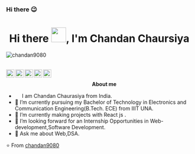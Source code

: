 ### Hi there 😉


<h1 align="center">Hi there <img src="https://github.com/sudnyeshtalekar/sudnyeshtalekar/blob/master/Assets/Hi.gif" width="40px">, I'm Chandan Chaursiya </h1>
<p align="left"> <img src="https://komarev.com/ghpvc/?username=chandan9080" alt="chandan9080" /> </p>
<br />
<a href="https://twitter.com/chandan3100">
  <img align="left" alt="Chandan's Twitter" width="22px" src="https://img.icons8.com/color/48/000000/twitter.png"/>
</a>
<a href="https://www.linkedin.com/in/chandanchaurasia31/">
  <img align="left" alt="Chandan's Linkedin" width="22px" src="https://img.icons8.com/color/48/000000/linkedin.png" />
</a>
<a href="https://github.com/chandan9080">
  <img align="left" alt="Chandan's Github" width="22px" src="https://img.icons8.com/color/48/000000/github--v3.png" />
</a>
<a href="https://leetcode.com/ChanBuzz/">
  <img align="left" alt="Chandan's LeetCode" width="22px" src="https://img.icons8.com/external-tal-revivo-shadow-tal-revivo/48/000000/external-level-up-your-coding-skills-and-quickly-land-a-job-logo-shadow-tal-revivo.png"/>
</a>
<a href="https://www.codechef.com/users/chandan31">
  <img align="left" alt="Chandan's Instagram" width="22px" src="https://img.icons8.com/fluency/48/000000/codechef.png" />
</a>
<br />



&nbsp;&nbsp;&nbsp;&nbsp;&nbsp;&nbsp;&nbsp;&nbsp;&nbsp;&nbsp;&nbsp;&nbsp;&nbsp;&nbsp;&nbsp;&nbsp;&nbsp;&nbsp;&nbsp;&nbsp;&nbsp;&nbsp;&nbsp;&nbsp;&nbsp;&nbsp;&nbsp;&nbsp;&nbsp;&nbsp;&nbsp;&nbsp;&nbsp;&nbsp;&nbsp;&nbsp;&nbsp;&nbsp;&nbsp;&nbsp;&nbsp;&nbsp;&nbsp;&nbsp;&nbsp;&nbsp;&nbsp;&nbsp;&nbsp;&nbsp;&nbsp;&nbsp;&nbsp;&nbsp;&nbsp;&nbsp;&nbsp;&nbsp;&nbsp;<b>About me</b> <br>
- <img src ="https://s3.amazonaws.com/pix.iemoji.com/images/emoji/apple/ios-12/256/boy-light-skin-tone.png" height= 15px width = 15px> I am Chandan Chaurasiya from India.
- 🔭 I’m currently pursuing my Bachelor of Technology in Electronics and Communication Engineering(B.Tech. ECE) from IIIT UNA.
- 🌱 I’m currently making projects with React js .
- 👯 I’m looking forward for an Internship Opportunities in Web-development,Software Development.
- 💬 Ask me about Web,DSA.


⭐️ From [chandan9080](https://github.com/chandan9080)
